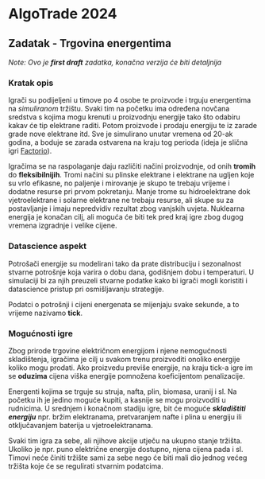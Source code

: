 # AlgoTrade 2024

## Zadatak - Trgovina energentima

_Note: Ovo je **first draft** zadatka, konačna verzija će biti detaljnija_

### Kratak opis

Igrači su podijeljeni u timove po 4 osobe te proizvode i trguju energentima na _simuliranom_ tržištu. Svaki tim na početku ima određena novčana sredstva s kojima mogu krenuti u proizvodnju energije tako što odabiru kakav će tip elektrane raditi. Potom proizvode i prodaju energiju te iz zarade grade nove elektrane itd. Sve je simulirano unutar vremena od 20-ak godina, a boduje se zarada ostvarena na kraju tog perioda (ideja je slična igri [Factorio](https://www.factorio.com/)).

Igračima se na raspolaganje daju različiti načini proizvodnje, od onih **tromih** do **fleksibilnijih**. Tromi načini su plinske elektrane i elektrane na ugljen koje su vrlo efikasne, no paljenje i mirovanje je skupo te trebaju vrijeme i dodatne resurse pri prvom pokretanju. Manje trome su hidroelektrane dok vjetroelektrane i solarne elektrane ne trebaju resurse, ali skupe su za postavljanje i imaju nepredvidiv rezultat zbog vanjskih uvjeta. Nuklearna energija je konačan cilj, ali moguća će biti tek pred kraj igre zbog dugog vremena izgradnje i velike cijene.

### Datascience aspekt

Potrošači energije su modelirani tako da prate distribuciju i sezonalnost stvarne potrošnje koja varira o dobu dana, godišnjem dobu i temperaturi. U simulaciji bi za njih preuzeli stvarne podatke kako bi igrači mogli koristiti i datascience pristup pri osmišljavanju strategije.

Podatci o potrošnji i cijeni energenata se mijenjaju svake sekunde, a to vrijeme nazivamo **tick**.

### Mogućnosti igre

Zbog prirode trgovine električnom energijom i njene nemogućnosti skladištenja, igračima je cilj u svakom trenu proizvoditi onoliko energije koliko mogu prodati. Ako proizvedu previše energije, na kraju tick-a igre im se **oduzima** cijena viška energije pomnožena koeficijentom penalizacije.

Energenti kojima se trguje su struja, nafta, plin, biomasa, uranij i sl. Na početku ih je jedino moguće kupiti, a kasnije se mogu proizvoditi u rudnicima. U srednjem i konačnom stadiju igre, bit će moguće **_skladištiti energiju_** npr. bržim elektranama, pretvaranjem nafte i plina u energiju ili otključavanjem baterija u vjetroelektranama.

Svaki tim igra za sebe, ali njihove akcije utječu na ukupno stanje tržišta. Ukoliko je npr. puno električne energije dostupno, njena cijena pada i sl. Timovi neće činiti tržište sami za sebe nego će biti mali dio jednog većeg tržišta koje će se regulirati stvarnim podatcima. 
